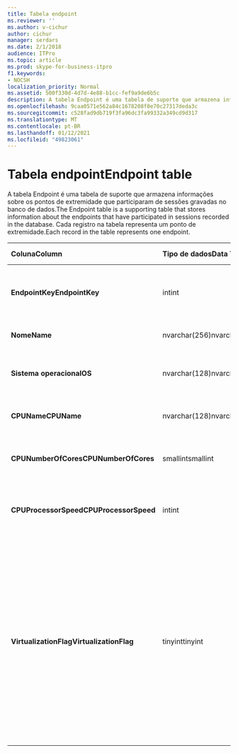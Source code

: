 ```yaml
---
title: Tabela endpoint
ms.reviewer: ''
ms.author: v-cichur
author: cichur
manager: serdars
ms.date: 2/1/2018
audience: ITPro
ms.topic: article
ms.prod: skype-for-business-itpro
f1.keywords:
- NOCSH
localization_priority: Normal
ms.assetid: 500f330d-4d7d-4e88-b1cc-fef9a9de6b5c
description: A tabela Endpoint é uma tabela de suporte que armazena informações sobre os pontos de extremidade que participaram de sessões gravadas no banco de dados. Cada registro na tabela representa um ponto de extremidade.
ms.openlocfilehash: 9caa0571e562a84c1678208f0e70c27317deda3c
ms.sourcegitcommit: c528fad9db719f3fa96dc3fa99332a349cd9d317
ms.translationtype: MT
ms.contentlocale: pt-BR
ms.lasthandoff: 01/12/2021
ms.locfileid: "49823061"
---
```

# <a name="endpoint-table"></a><span data-ttu-id="a3a3b-104">Tabela endpoint</span><span class="sxs-lookup"><span data-stu-id="a3a3b-104">Endpoint table</span></span>
 
<span data-ttu-id="a3a3b-105">A tabela Endpoint é uma tabela de suporte que armazena informações sobre os pontos de extremidade que participaram de sessões gravadas no banco de dados.</span><span class="sxs-lookup"><span data-stu-id="a3a3b-105">The Endpoint table is a supporting table that stores information about the endpoints that have participated in sessions recorded in the database.</span></span> <span data-ttu-id="a3a3b-106">Cada registro na tabela representa um ponto de extremidade.</span><span class="sxs-lookup"><span data-stu-id="a3a3b-106">Each record in the table represents one endpoint.</span></span>
  
|<span data-ttu-id="a3a3b-107">**Coluna**</span><span class="sxs-lookup"><span data-stu-id="a3a3b-107">**Column**</span></span>|<span data-ttu-id="a3a3b-108">**Tipo de dados**</span><span class="sxs-lookup"><span data-stu-id="a3a3b-108">**Data Type**</span></span>|<span data-ttu-id="a3a3b-109">**Chave/Índice**</span><span class="sxs-lookup"><span data-stu-id="a3a3b-109">**Key/Index**</span></span>|<span data-ttu-id="a3a3b-110">**Detalhes**</span><span class="sxs-lookup"><span data-stu-id="a3a3b-110">**Details**</span></span>|
|:-----|:-----|:-----|:-----|
|<span data-ttu-id="a3a3b-111">**EndpointKey**</span><span class="sxs-lookup"><span data-stu-id="a3a3b-111">**EndpointKey**</span></span> <br/> |<span data-ttu-id="a3a3b-112">int</span><span class="sxs-lookup"><span data-stu-id="a3a3b-112">int</span></span>  <br/> |<span data-ttu-id="a3a3b-113">Primário</span><span class="sxs-lookup"><span data-stu-id="a3a3b-113">Primary</span></span>  <br/> |<span data-ttu-id="a3a3b-114">Número exclusivo que identifica esse ponto de extremidade.</span><span class="sxs-lookup"><span data-stu-id="a3a3b-114">Unique number identifying this endpoint.</span></span>  <br/> |
|<span data-ttu-id="a3a3b-115">**Nome**</span><span class="sxs-lookup"><span data-stu-id="a3a3b-115">**Name**</span></span> <br/> |<span data-ttu-id="a3a3b-116">nvarchar(256)</span><span class="sxs-lookup"><span data-stu-id="a3a3b-116">nvarchar(256)</span></span>  <br/> |<span data-ttu-id="a3a3b-117">Exclusivo</span><span class="sxs-lookup"><span data-stu-id="a3a3b-117">Unique</span></span>  <br/> |<span data-ttu-id="a3a3b-118">Nome do ponto de extremidade.</span><span class="sxs-lookup"><span data-stu-id="a3a3b-118">Endpoint name.</span></span>  <br/> |
|<span data-ttu-id="a3a3b-119">**Sistema operacional**</span><span class="sxs-lookup"><span data-stu-id="a3a3b-119">**OS**</span></span> <br/> |<span data-ttu-id="a3a3b-120">nvarchar(128)</span><span class="sxs-lookup"><span data-stu-id="a3a3b-120">nvarchar(128)</span></span>  <br/> | <br/> |<span data-ttu-id="a3a3b-121">Sistema operacional (SO) do ponto de extremidade.</span><span class="sxs-lookup"><span data-stu-id="a3a3b-121">Operating system (OS) of the endpoint.</span></span>  <br/> |
|<span data-ttu-id="a3a3b-122">**CPUName**</span><span class="sxs-lookup"><span data-stu-id="a3a3b-122">**CPUName**</span></span> <br/> |<span data-ttu-id="a3a3b-123">nvarchar(128)</span><span class="sxs-lookup"><span data-stu-id="a3a3b-123">nvarchar(128)</span></span>  <br/> ||<span data-ttu-id="a3a3b-124">Nome da CPU do ponto de extremidade.</span><span class="sxs-lookup"><span data-stu-id="a3a3b-124">CPU name of the endpoint.</span></span>  <br/> |
|<span data-ttu-id="a3a3b-125">**CPUNumberOfCores**</span><span class="sxs-lookup"><span data-stu-id="a3a3b-125">**CPUNumberOfCores**</span></span> <br/> |<span data-ttu-id="a3a3b-126">smallint</span><span class="sxs-lookup"><span data-stu-id="a3a3b-126">smallint</span></span>  <br/> ||<span data-ttu-id="a3a3b-127">Número de núcleos da CPU do ponto de extremidade.</span><span class="sxs-lookup"><span data-stu-id="a3a3b-127">Number of CPU cores of the endpoint.</span></span>  <br/> |
|<span data-ttu-id="a3a3b-128">**CPUProcessorSpeed**</span><span class="sxs-lookup"><span data-stu-id="a3a3b-128">**CPUProcessorSpeed**</span></span> <br/> |<span data-ttu-id="a3a3b-129">int</span><span class="sxs-lookup"><span data-stu-id="a3a3b-129">int</span></span>  <br/> ||<span data-ttu-id="a3a3b-130">Velocidade do processador da CPU do ponto de extremidade.</span><span class="sxs-lookup"><span data-stu-id="a3a3b-130">CPU processor speed of the endpoint.</span></span>  <br/> |
|<span data-ttu-id="a3a3b-131">**VirtualizationFlag**</span><span class="sxs-lookup"><span data-stu-id="a3a3b-131">**VirtualizationFlag**</span></span> <br/> |<span data-ttu-id="a3a3b-132">tinyint</span><span class="sxs-lookup"><span data-stu-id="a3a3b-132">tinyint</span></span>  <br/> || <span data-ttu-id="a3a3b-133">Sinalizador de bits que indica se o sistema está sendo executado em um ambiente virtualizado:</span><span class="sxs-lookup"><span data-stu-id="a3a3b-133">Bit flag that indicates if the system is running in a virtualized environment:</span></span> <br/>  <span data-ttu-id="a3a3b-134">0x0000 - Nenhum</span><span class="sxs-lookup"><span data-stu-id="a3a3b-134">0x0000 - None</span></span> <br/>  <span data-ttu-id="a3a3b-135">0x0001 - HyperV</span><span class="sxs-lookup"><span data-stu-id="a3a3b-135">0x0001 - HyperV</span></span> <br/>  <span data-ttu-id="a3a3b-136">0x0002 - VMWare</span><span class="sxs-lookup"><span data-stu-id="a3a3b-136">0x0002 - VMWare</span></span> <br/>  <span data-ttu-id="a3a3b-137">0x0004 - Virtual PC</span><span class="sxs-lookup"><span data-stu-id="a3a3b-137">0x0004 - Virtual PC</span></span> <br/>  <span data-ttu-id="a3a3b-138">0x0008 - Xen PC</span><span class="sxs-lookup"><span data-stu-id="a3a3b-138">0x0008 - Xen PC</span></span> <br/> |
   

